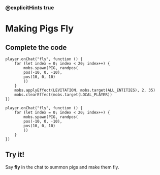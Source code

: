 ### @explicitHints true

# Making Pigs Fly

## Complete the code

```blocks
player.onChat("fly", function () {
    for (let index = 0; index < 20; index++) {
        mobs.spawn(PIG, randpos(
        pos(-10, 0, -10),
        pos(10, 0, 10)
        ))
    }
    mobs.applyEffect(LEVITATION, mobs.target(ALL_ENTITIES), 2, 35)
    mobs.clearEffect(mobs.target(LOCAL_PLAYER))
})
```

```template
player.onChat("fly", function () {
    for (let index = 0; index < 20; index++) {
        mobs.spawn(PIG, randpos(
        pos(-10, 0, -10),
        pos(10, 0, 10)
        ))
    }
})
```

## Try it!

Say **fly** in the chat to summon pigs and make them fly.